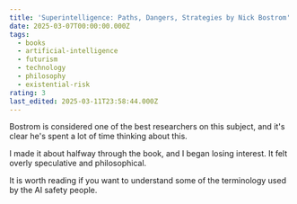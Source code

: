```yaml
---
title: 'Superintelligence: Paths, Dangers, Strategies by Nick Bostrom'
date: 2025-03-07T00:00:00.000Z
tags:
  - books
  - artificial-intelligence
  - futurism
  - technology
  - philosophy
  - existential-risk
rating: 3
last_edited: 2025-03-11T23:58:44.000Z
---
```

Bostrom is considered one of the best researchers on this subject, and it's clear he's spent a lot of time thinking about this.

I made it about halfway through the book, and I began losing interest. It felt overly speculative and philosophical.

It is worth reading if you want to understand some of the terminology used by the AI safety people.
